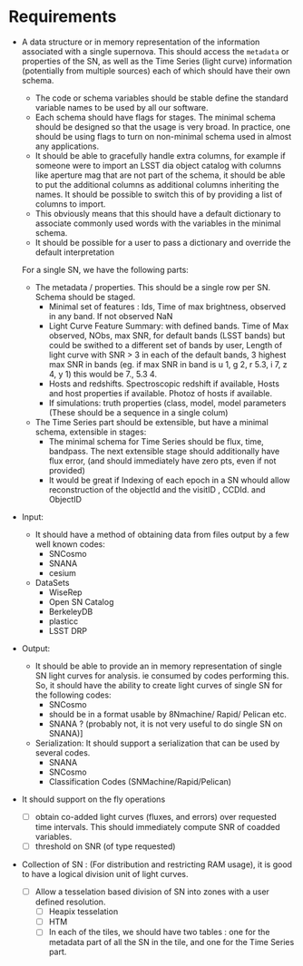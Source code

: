 # Requirements

- A data structure or in memory representation of the information associated with a single supernova. This should access the `metadata` or properties of the SN, as well as the Time Series (light curve) information (potentially from multiple sources) each of which should have their own schema. 
    - The code or schema variables should be stable define the standard variable names to be used by all our software.
    - Each schema should have flags for stages. The minimal schema should be designed so that the usage is very broad. In practice, one should be using flags to turn on non-minimal schema used in almost any applications.
    - It should be able to gracefully handle extra columns, for example if someone were to import an LSST dia object catalog with columns like aperture mag that are not part of the schema, it should be able to put the additional columns as additional columns inheriting the names. It should be possible to switch this of by providing a list of columns to import.
    - This obviously means that this should have a default dictionary to associate commonly used words with the variables in the minimal schema.
    - It should be possible for a user to pass a dictionary and override the default interpretation
    
    For a single SN, we have the following parts:
    - The metadata / properties.  This should  be a single row per SN. Schema should be staged.
        - Minimal set of features : Ids, Time of max brightness, observed in any band. If not observed NaN
        - Light Curve Feature Summary: with defined bands. Time of Max observed, NObs, max SNR,  for default bands (LSST bands) but could be swithed to a different set of bands by user, Length of light curve with SNR > 3 in each of the default bands, 3 highest max SNR in bands (eg. if max SNR in band is u 1, g 2, r 5.3, i 7, z 4, y 1) this would be 7., 5.3 4.
        - Hosts and redshifts. Spectroscopic redshift if available, Hosts and host properties if available. Photoz of hosts if available.
        - If simulations: truth properties (class, model, model parameters (These should be a sequence in a single colum) 
    - The Time Series part should be extensible, but have a minimal schema, extensible in stages:
        - The minimal schema for Time Series should be flux, time, bandpass. The next extensible stage should additionally have flux error, (and should immediately have zero pts, even if not provided)
        - It would be great if Indexing of each epoch in a SN whould allow reconstruction of the objectId and the visitID , CCDId. and ObjectID

- Input: 
    - It should have a method of obtaining data from files output by a few well known codes:
        -  SNCosmo
        - SNANA
        - cesium
    - DataSets
        - WiseRep
        - Open SN Catalog
        - BerkeleyDB
        - plasticc
        - LSST DRP
- Output:
    - It should be able to provide an in memory representation of single SN light curves for analysis. ie consumed by codes performing this. So, it should have the ability to create light curves of single SN for the following codes:
        - SNCosmo
        - should be in a format usable by 8Nmachine/ Rapid/ Pelican etc.
        - SNANA ? (probably not, it is not very useful to do single SN on SNANA)] 
    - Serialization: It should support a serialization that can be used by several codes.
        - SNANA
        - SNCosmo
        - Classification Codes (SNMachine/Rapid/Pelican)

- It should support on the fly operations
    - [ ] obtain co-added light curves (fluxes, and errors) over requested time intervals. This should immediately compute SNR of coadded variables.
    - [ ] threshold on SNR (of type requested)
    
- Collection of SN : (For distribution and restricting RAM usage), it is good to have a logical division unit of light curves. 
    - [ ] Allow a tesselation based division of SN into zones with a user defined resolution. 
        - [ ] Heapix tesselation
        - [ ] HTM
        - [ ] In each of the tiles, we should have two tables : one for the metadata part of all the SN in the tile, and one for the Time Series part.
